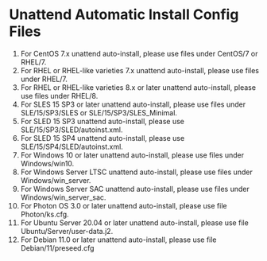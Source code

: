 # Unattend Automatic Install Config Files
1. For CentOS 7.x unattend auto-install, please use files under CentOS/7 or RHEL/7.
2. For RHEL or RHEL-like varieties 7.x unattend auto-install, please use files under RHEL/7.
3. For RHEL or RHEL-like varieties 8.x or later unattend auto-install, please use files under RHEL/8.
4. For SLES 15 SP3 or later unattend auto-install, please use files under SLE/15/SP3/SLES or SLE/15/SP3/SLES_Minimal.
5. For SLED 15 SP3 unattend auto-install, please use SLE/15/SP3/SLED/autoinst.xml.
6. For SLED 15 SP4 unattend auto-install, please use SLE/15/SP4/SLED/autoinst.xml.
7. For Windows 10 or later unattend auto-install, please use files under Windows/win10.
8. For Windows Server LTSC unattend auto-install, please use files under Windows/win_server.
9. For Windows Server SAC unattend auto-install, please use files under Windows/win_server_sac.
10. For Photon OS 3.0 or later unattend auto-install, please use file Photon/ks.cfg.
10. For Ubuntu Server 20.04 or later unattend auto-install, please use file Ubuntu/Server/user-data.j2.
10. For Debian 11.0 or later unattend auto-install, please use file Debian/11/preseed.cfg
